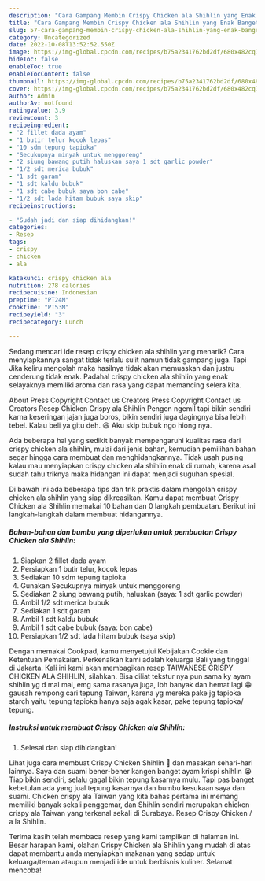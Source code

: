 ```yaml
---
description: "Cara Gampang Membin Crispy Chicken ala Shihlin yang Enak Banget"
title: "Cara Gampang Membin Crispy Chicken ala Shihlin yang Enak Banget"
slug: 57-cara-gampang-membin-crispy-chicken-ala-shihlin-yang-enak-banget
category: Uncategorized
date: 2022-10-08T13:52:52.550Z
image: https://img-global.cpcdn.com/recipes/b75a2341762bd2df/680x482cq70/crispy-chicken-ala-shihlin-foto-resep-utama.jpg
hideToc: false
enableToc: true
enableTocContent: false
thumbnail: https://img-global.cpcdn.com/recipes/b75a2341762bd2df/680x482cq70/crispy-chicken-ala-shihlin-foto-resep-utama.jpg
cover: https://img-global.cpcdn.com/recipes/b75a2341762bd2df/680x482cq70/crispy-chicken-ala-shihlin-foto-resep-utama.jpg
author: Admin
authorAv: notfound
ratingvalue: 3.9
reviewcount: 3
recipeingredient:
- "2 fillet dada ayam"
- "1 butir telur kocok lepas"
- "10 sdm tepung tapioka"
- "Secukupnya minyak untuk menggoreng"
- "2 siung bawang putih haluskan saya 1 sdt garlic powder"
- "1/2 sdt merica bubuk"
- "1 sdt garam"
- "1 sdt kaldu bubuk"
- "1 sdt cabe bubuk saya bon cabe"
- "1/2 sdt lada hitam bubuk saya skip"
recipeinstructions:

- "Sudah jadi dan siap dihidangkan!"
categories:
- Resep
tags:
- crispy
- chicken
- ala

katakunci: crispy chicken ala 
nutrition: 278 calories
recipecuisine: Indonesian
preptime: "PT24M"
cooktime: "PT53M"
recipeyield: "3"
recipecategory: Lunch

---
```



Sedang mencari ide resep crispy chicken ala shihlin yang menarik? Cara menyiapkannya sangat tidak terlalu sulit namun tidak gampang juga. Tapi Jika keliru mengolah maka hasilnya tidak akan memuaskan dan justru cenderung tidak enak. Padahal crispy chicken ala shihlin yang enak selayaknya memiliki aroma dan rasa yang dapat memancing selera kita.


About Press Copyright Contact us Creators Press Copyright Contact us Creators Resep Chicken Crispy ala Shihlin Pengen ngemil tapi bikin sendiri karna keseringan jajan juga boros, bikin sendiri juga dagingnya bisa lebih tebel. Kalau beli ya gitu deh. 😆 Aku skip bubuk ngo hiong nya.

Ada beberapa hal yang sedikit banyak mempengaruhi kualitas rasa dari crispy chicken ala shihlin, mulai dari jenis bahan, kemudian pemilihan bahan segar hingga cara membuat dan menghidangkannya. Tidak usah pusing kalau mau menyiapkan crispy chicken ala shihlin enak di rumah, karena asal sudah tahu triknya maka hidangan ini dapat menjadi suguhan spesial.


Di bawah ini ada beberapa tips dan trik praktis dalam mengolah crispy chicken ala shihlin yang siap dikreasikan. Kamu dapat membuat Crispy Chicken ala Shihlin memakai 10 bahan dan 0 langkah pembuatan. Berikut ini langkah-langkah dalam membuat hidangannya.

<!--inarticleads1-->

##### Bahan-bahan dan bumbu yang diperlukan untuk pembuatan Crispy Chicken ala Shihlin:

1. Siapkan 2 fillet dada ayam
1. Persiapkan 1 butir telur, kocok lepas
1. Sediakan 10 sdm tepung tapioka
1. Gunakan Secukupnya minyak untuk menggoreng
1. Sediakan 2 siung bawang putih, haluskan (saya: 1 sdt garlic powder)
1. Ambil 1/2 sdt merica bubuk
1. Sediakan 1 sdt garam
1. Ambil 1 sdt kaldu bubuk
1. Ambil 1 sdt cabe bubuk (saya: bon cabe)
1. Persiapkan 1/2 sdt lada hitam bubuk (saya skip)


Dengan memakai Cookpad, kamu menyetujui Kebijakan Cookie dan Ketentuan Pemakaian. Perkenalkan kami adalah keluarga Bali yang tinggal di Jakarta. Kali ini kami akan membagikan resep TAIWANESE CRISPY CHICKEN ALA SHIHLIN, silahkan. Bisa diliat tekstur nya pun sama ky ayam shihlin yg d mal mal, emg sama rasanya juga, lbh banyak dan hemat lagi 😁 gausah rempong cari tepung Taiwan, karena yg mereka pake jg tapioka starch yaitu tepung tapioka hanya saja agak kasar, pake tepung tapioka/ tepung. 

<!--inarticleads2-->

##### Instruksi untuk membuat Crispy Chicken ala Shihlin:


1. Selesai dan siap dihidangkan!

Lihat juga cara membuat Crispy Chicken Shihlin 🍗 dan masakan sehari-hari lainnya. Saya dan suami bener-bener kangen banget ayam krispi shihlin 😭 Tiap bikin sendiri, selalu gagal bikin tepung kasarnya mulu. Tapi pas banget kebetulan ada yang jual tepung kasarnya dan bumbu kesukaan saya dan suami. Chicken crispy ala Taiwan yang kita bahas pertama ini memang memiliki banyak sekali penggemar, dan Shihlin sendiri merupakan chicken crispy ala Taiwan yang terkenal sekali di Surabaya. Resep Crispy Chicken / a la Shihlin. 

Terima kasih telah membaca resep yang kami tampilkan di halaman ini. Besar harapan kami, olahan Crispy Chicken ala Shihlin yang mudah di atas dapat membantu anda menyiapkan makanan yang sedap untuk keluarga/teman ataupun menjadi ide untuk berbisnis kuliner. Selamat mencoba!
